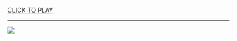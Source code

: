 
<a href="https://premium76.site?title=slope_game_unblocked_games_76&ref=13M">CLICK TO PLAY</a></h3>
<hr>

<a href="https://premium76.site?title=slope_game_unblocked_games_76&ref=13M"><img src="https://clearcache.store/games.png"></a>


